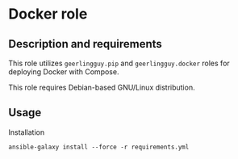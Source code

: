 # Docker role

## Description and requirements

This role utilizes `geerlingguy.pip` and `geerlingguy.docker` roles for deploying Docker with Compose.

This role requires Debian-based GNU/Linux distribution.

## Usage

Installation

```
ansible-galaxy install --force -r requirements.yml
```
